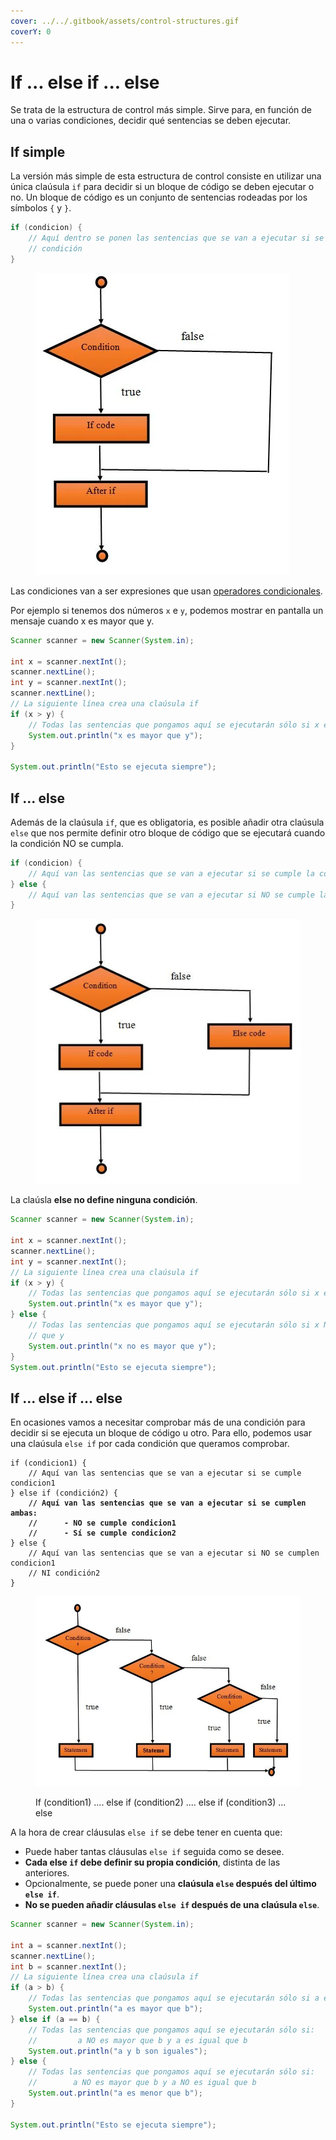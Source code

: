 ```yaml
---
cover: ../../.gitbook/assets/control-structures.gif
coverY: 0
---
```


# If ... else if ... else

Se trata de la estructura de control más simple. Sirve para, en función de una o varias condiciones, decidir qué sentencias se deben ejecutar.

## If simple

La versión más simple de esta estructura de control consiste en utilizar una única claúsula `if` para decidir si un bloque de código se deben ejecutar o no. Un bloque de código es un conjunto de sentencias rodeadas por los símbolos `{` y `}`.

```java
if (condicion) {    
    // Aquí dentro se ponen las sentencias que se van a ejecutar si se cumple la
    // condición
}
```

<figure><img src="../../.gitbook/assets/if.webp" alt=""><figcaption></figcaption></figure>

Las condiciones van a ser expresiones que usan [operadores condicionales](../../ut01-introduccion-a-la-programacion/expresiones-y-operadores.md#operadores-condicionales).

Por ejemplo si tenemos dos números `x` e `y`, podemos mostrar en pantalla un mensaje cuando x es mayor que y.

```java
Scanner scanner = new Scanner(System.in);

int x = scanner.nextInt();
scanner.nextLine();
int y = scanner.nextInt();
scanner.nextLine();
// La siguiente línea crea una claúsula if
if (x > y) {
    // Todas las sentencias que pongamos aquí se ejecutarán sólo si x es mayor que y
    System.out.println("x es mayor que y");
}

System.out.println("Esto se ejecuta siempre");
```

## If ... else

Además de la claúsula `if`, que es obligatoria, es posible añadir otra claúsula `else` que nos permite definir otro bloque de código que se ejecutará cuando la condición NO se cumpla.

```java
if (condicion) {
    // Aquí van las sentencias que se van a ejecutar si se cumple la condición
} else {
    // Aquí van las sentencias que se van a ejecutar si NO se cumple la condición
}
```

<figure><img src="../../.gitbook/assets/if-else.webp" alt=""><figcaption></figcaption></figure>

La claúsla **else no define ninguna condición**.

```java
Scanner scanner = new Scanner(System.in);

int x = scanner.nextInt();
scanner.nextLine();
int y = scanner.nextInt();
// La siguiente línea crea una claúsula if
if (x > y) {
    // Todas las sentencias que pongamos aquí se ejecutarán sólo si x es mayor que y
    System.out.println("x es mayor que y");
} else {
    // Todas las sentencias que pongamos aquí se ejecutarán sólo si x NO es mayor 
    // que y
    System.out.println("x no es mayor que y");
}
System.out.println("Esto se ejecuta siempre");
```

## If ... else if ... else

En ocasiones vamos a necesitar comprobar más de una condición para decidir si se ejecuta un bloque de código u otro. Para ello, podemos usar una claúsula `else if` por cada condición que queramos comprobar.



<pre class="language-java"><code class="lang-java">if (condicion1) {
    // Aquí van las sentencias que se van a ejecutar si se cumple condicion1
} else if (condición2) {
<strong>    // Aquí van las sentencias que se van a ejecutar si se cumplen ambas:
</strong><strong>    //      - NO se cumple condicion1
</strong><strong>    //      - Sí se cumple condicion2
</strong>} else {
    // Aquí van las sentencias que se van a ejecutar si NO se cumplen condicion1 
    // NI condición2
}
</code></pre>

<figure><img src="../../.gitbook/assets/if-elseif-else.webp" alt=""><figcaption><p>If (condition1) .... else if (condition2) .... else if (condition3) ... else</p></figcaption></figure>

A la hora de crear cláusulas `else if` se debe tener en cuenta que:

* Puede haber tantas cláusulas `else if` seguida como se desee.
* **Cada else `if` debe definir su propia condición**, distinta de las anteriores.&#x20;
* Opcionalmente, se puede poner una **claúsula `else` después del último `else if`**.&#x20;
* **No se pueden añadir cláusulas `else if` después de una claúsula `else`**.

```java
Scanner scanner = new Scanner(System.in);

int a = scanner.nextInt();
scanner.nextLine();
int b = scanner.nextInt();
// La siguiente línea crea una claúsula if
if (a > b) {
    // Todas las sentencias que pongamos aquí se ejecutarán sólo si a es mayor que b
    System.out.println("a es mayor que b");
} else if (a == b) {
    // Todas las sentencias que pongamos aquí se ejecutarán sólo si:
    //         a NO es mayor que b y a es igual que b
    System.out.println("a y b son iguales");
} else {
    // Todas las sentencias que pongamos aquí se ejecutarán sólo si:
    //        a NO es mayor que b y a NO es igual que b
    System.out.println("a es menor que b");
}

System.out.println("Esto se ejecuta siempre");
```
